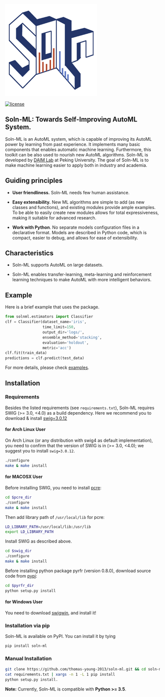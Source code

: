 ![](docs/logos/soln_ml_300.jpg)

[![license](https://img.shields.io/github/license/mashape/apistatus.svg?maxAge=2592000)](https://github.com/thomas-young-2013/automl-toolkit/blob/master/LICENSE)

## Soln-ML: Towards Self-Improving AutoML System.
Soln-ML is an AutoML system, which is capable of improving its AutoML power by learning from past experience.
It implements many basic components that enables automatic machine learning. 
Furthermore, this toolkit can be also used to nourish new AutoML algorithms.
Soln-ML is developed by <a href="http://net.pku.edu.cn/~cuibin/" target="_blank" rel="nofollow">DAIM Lab</a> at Peking University.
The goal of Soln-ML is to make machine learning easier to apply both in industry and academia.

## Guiding principles

- __User friendliness.__ Soln-ML needs few human assistance.

- __Easy extensibility.__ New ML algorithms are simple to add (as new classes and functions), and existing modules provide ample examples. To be able to easily create new modules allows for total expressiveness, making it suitable for advanced research.

- __Work with Python__. No separate models configuration files in a declarative format. Models are described in Python code, which is compact, easier to debug, and allows for ease of extensibility.

## Characteristics
- Soln-ML supports AutoML on large datasets.

- Soln-ML enables transfer-learning, meta-learning and reinforcement learning techniques to make AutoML with more intelligent behaviors.

## Example

Here is a brief example that uses the package.

```python
from solnml.estimators import Classifier
clf = Classifier(dataset_name='iris',
                 time_limit=150,
                 output_dir='logs/',
                 ensemble_method='stacking',
                 evaluation='holdout',
                 metric='acc')
clf.fit(train_data)
predictions = clf.predict(test_data)
```

For more details, please check [examples](https://github.com/thomas-young-2013/automl-toolkit/tree/master/examples).

## Installation

### Requirements

Besides the listed requirements (see `requirements.txt`), Soln-ML requires SWIG (>= 3.0, <4.0) as a build dependency. 
Here we recommend you to download & install [swig=3.0.12](https://sourceforge.net/projects/swig/files/swig/swig-3.0.12/)

#### for Arch Linux User
On Arch Linux (or any distribution with swig4 as default implementation), you need to confirm that the version of SWIG is in (>= 3.0, <4.0); 
we suggest you to install `swig=3.0.12`.

```sh
./configure
make & make install
```

#### for MACOSX User
Before installing SWIG, you need to install [pcre](https://sourceforge.net/projects/pcre/files/pcre/8.44/):
```sh
cd $pcre_dir
./configure
make & make install
```

Then add library path of `/usr/local/lib` for pcre:
```sh
LD_LIBRARY_PATH=/usr/local/lib:/usr/lib
export LD_LIBRARY_PATH
```

Install SWIG as described above.
```sh
cd $swig_dir
./configure
make & make install
```

Before installing python package pyrfr (version 0.8.0), download source code from [pypi](https://pypi.org/project/pyrfr/#files):
```sh
cd $pyrfr_dir
python setup.py install
```

#### for Windows User
You need to download [swigwin](https://sourceforge.net/projects/swig/files/swigwin/swigwin-3.0.12/), and install it!

### Installation via pip

Soln-ML is available on PyPI. You can install it by tying

```sh
pip install soln-ml
```

### Manual Installation

```sh
git clone https://github.com/thomas-young-2013/soln-ml.git && cd soln-ml
cat requirements.txt | xargs -n 1 -L 1 pip install
python setup.py install.
```

**Note:** Currently, Soln-ML is compatible with **Python >= 3.5**.
